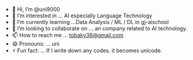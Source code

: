 - 👋 Hi, I’m @uni9000
- 👀 I’m interested in ... AI especially Language Technology
- 🌱 I’m currently learning ...Data Analysis / ML / DL in gj-aischool
- 💞️ I’m looking to collaborate on ... an company related to AI technology.
- 📫 How to reach me ... tobaky36@gmail.com
- 😄 Pronouns: ... uni
- ⚡ Fun fact: ... If I write down any codes. it becomes unicode.

<!---
uni9000/uni9000 is a ✨ special ✨ repository because its `README.md` (this file) appears on your GitHub profile.
You can click the Preview link to take a look at your changes.
--->
